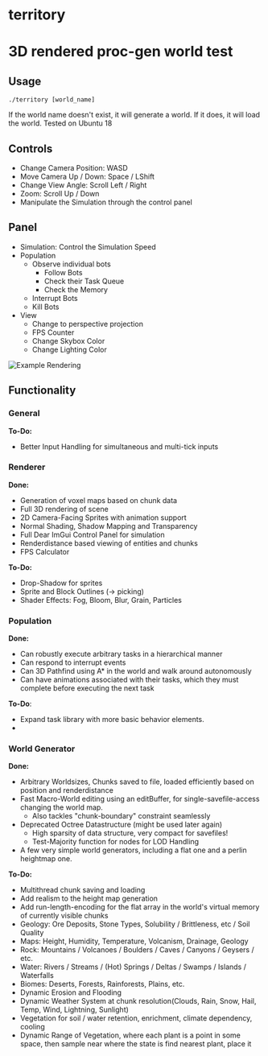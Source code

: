 # territory
3D rendered proc-gen world test
=======
## Usage
    ./territory [world_name]
If the world name doesn't exist, it will generate a world. If it does, it will load the world. Tested on Ubuntu 18

## Controls
- Change Camera Position: WASD
- Move Camera Up / Down: Space / LShift
- Change View Angle: Scroll Left / Right
- Zoom: Scroll Up / Down
- Manipulate the Simulation through the control panel

## Panel
- Simulation: Control the Simulation Speed
- Population
	- Observe individual bots
		- Follow Bots
		- Check their Task Queue
		- Check the Memory
	- Interrupt Bots
	- Kill Bots
- View
	- Change to perspective projection
	- FPS Counter
	- Change Skybox Color
	- Change Lighting Color

![Example Rendering](https://github.com/weigert/territory/blob/master/territory.png)

## Functionality
### General
**To-Do:**
- Better Input Handling for simultaneous and multi-tick inputs

### Renderer
**Done:**
- Generation of voxel maps based on chunk data
- Full 3D rendering of scene
- 2D Camera-Facing Sprites with animation support
- Normal Shading, Shadow Mapping and Transparency
- Full Dear ImGui Control Panel for simulation
- Renderdistance based viewing of entities and chunks
- FPS Calculator

**To-Do:**
- Drop-Shadow for sprites
- Sprite and Block Outlines (-> picking)
- Shader Effects: Fog, Bloom, Blur, Grain, Particles

### Population
**Done:**
- Can robustly execute arbitrary tasks in a hierarchical manner
- Can respond to interrupt events
- Can 3D Pathfind using A* in the world and walk around autonomously
- Can have animations associated with their tasks, which they must complete before executing the next task

**To-Do**:
- Expand task library with more basic behavior elements.
- 

### World Generator
**Done:**
- Arbitrary Worldsizes, Chunks saved to file, loaded efficiently based on position and renderdistance
- Fast Macro-World editing using an editBuffer, for single-savefile-access changing the world map.
	- Also tackles "chunk-boundary" constraint seamlessly
- Deprecated Octree Datastructure (might be used later again)
	- High sparsity of data structure, very compact for savefiles!
	- Test-Majority function for nodes for LOD Handling
- A few very simple world generators, including a flat one and a perlin heightmap one.

**To-Do:**
- Multithread chunk saving and loading
- Add realism to the height map generation
- Add run-length-encoding for the flat array in the world's virtual memory of currently visible chunks
- Geology: Ore Deposits, Stone Types, Solubility / Brittleness, etc / Soil Quality
- Maps: Height, Humidity, Temperature, Volcanism, Drainage, Geology
- Rock: Mountains / Volcanoes / Boulders / Caves / Canyons / Geysers / etc.
- Water: Rivers / Streams / (Hot) Springs / Deltas / Swamps / Islands / Waterfalls
- Biomes: Deserts, Forests, Rainforests, Plains, etc.
- Dynamic Erosion and Flooding
- Dynamic Weather System at chunk resolution(Clouds, Rain, Snow, Hail, Temp, Wind, Lightning, Sunlight)
- Vegetation for soil / water retention, enrichment, climate dependency, cooling
- Dynamic Range of Vegetation, where each plant is a point in some space, then sample near where the state is find nearest plant, place it

